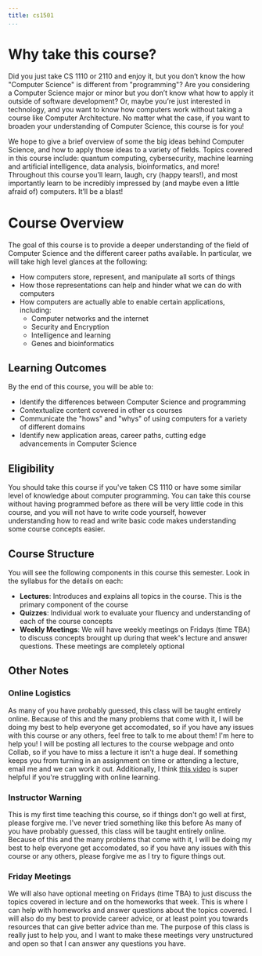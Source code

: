 ```yaml
---
title: cs1501
...
```

# Why take this course?

Did you just take CS 1110 or 2110 and enjoy it, but you don’t know the how "Computer Science" is different from "programming"? Are you considering a Computer Science major or minor but you don’t know what how to apply it outside of software development? Or, maybe you’re just interested in technology, and you want to know how computers work without taking a course like Computer Architecture. No matter what the case, if you want to broaden your understanding of Computer Science, this course is for you! 

We hope to give a brief overview of some the big ideas behind Computer Science, and how to apply those ideas to a variety of fields. Topics covered in this course include: quantum computing, cybersecurity, machine learning and artificial intelligence, data analysis, bioinformatics, and more! Throughout this course you’ll learn, laugh, cry (happy tears!), and most importantly learn to be incredibly impressed by (and maybe even a little afraid of) computers. It’ll be a blast!


# Course Overview 

The goal of this course is to provide a deeper understanding of the field of Computer Science and the different career paths available. In particular, we will take high level glances at the following:

- How computers store, represent, and manipulate all sorts of things
- How those representations can help and hinder what we can do with computers
- How computers are actually able to enable certain applications, including:
    - Computer networks and the internet
    - Security and Encryption
    - Intelligence and learning
    - Genes and bioinformatics

## Learning Outcomes

By the end of this course, you will be able to:

- Identify the differences between Computer Science and programming
- Contextualize content covered in other cs courses
- Communicate the "hows" and "whys" of using computers for a variety of different domains
- Identify new application areas, career paths, cutting edge advancements in Computer Science



## Eligibility

You should take this course if you've taken CS 1110 or have some similar level of knowledge about computer programming. You can take this course without having programmed before as there will be very little code in this course, and you will not have to write code yourself, however understanding how to read and write basic code makes understanding some course concepts easier.


## Course Structure

You will see the following components in this course this semester. Look in the syllabus for the details on each:

- **Lectures**: Introduces and explains all topics in the course. This is the primary component of the course
- **Quizzes**: Individual work to evaluate your fluency and understanding of each of the course concepts
- **Weekly Meetings**: We will have weekly meetings on Fridays (time TBA) to discuss concepts brought up during that week's lecture and answer questions. These meetings are completely optional

## Other Notes

### Online Logistics
As many of you have probably guessed, this class will be taught entirely online. Because of this and the many problems that come with it, I will be doing my best to help everyone get accomodated, so if you have any issues with this course or any others, feel free to talk to me about them! I'm here to help you! I will be posting all lectures to the course webpage and onto Collab, so if you have to miss a lecture it isn't a huge deal. If something keeps you from turning in an assignment on time or attending a lecture, email me and we can work it out. Additionally, I think [this video](https://www.youtube.com/watch?v=snAhsXyO3Ck) is super helpful if you're struggling with online learning. 

### Instructor Warning
This is my first time teaching this course, so if things don't go well at first, please forgive me. I've never tried something like this before 
As many of you have probably guessed, this class will be taught entirely online. Because of this and the many problems that come with it, I will be doing my best to help everyone get accomodated, so if you have any issues with this course or any others, please forgive me as I try to figure things out.

### Friday Meetings
We will also have optional meeting on Fridays (time TBA) to just discuss the topics covered in lecture and on the homeworks that week. This is where I can help with homeworks and answer questions about the topics covered. I will also do my best to provide career advice, or at least point you towards resources that can give better advice than me. The purpose of this class is really just to help you, and I want to make these meetings very unstructured and open so that I can answer any questions you have.

